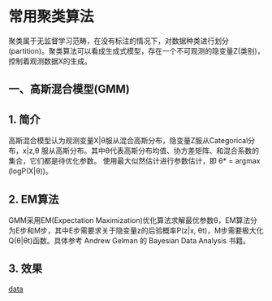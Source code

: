 # 常用聚类算法
聚类属于无监督学习范畴，在没有标注的情况下，对数据种类进行划分(partition)。聚类算法可以看成生成式模型，存在一个不可观测的隐变量Z(类别)，控制着观测数据X的生成。

## 一、高斯混合模型(GMM)
## 1. 简介
高斯混合模型认为观测变量X|θ服从混合高斯分布，隐变量Z服从Categorical分布，x|z,θ 服从高斯分布。其中θ代表高斯分布均值、协方差矩阵、和混合系数的集合，它们都是待优化参数。
使用最大似然估计进行参数估计，即 θ* = argmax (logP(X|θ))。 
## 2. EM算法
GMM采用EM(Expectation Maximization)优化算法求解最优参数θ，EM算法分为E步和M步，其中E步需要求关于隐变量z的后验概率P(z|x, θt)，M步需要极大化Q(θ|θt)函数。具体参考 Andrew Gelman 的
Bayesian Data Analysis 书籍。
## 3. 效果
[data](./results/data.png)




